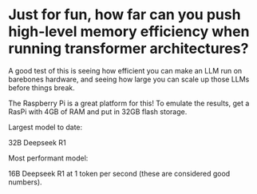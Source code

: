 # Just for fun, how far can you push high-level memory efficiency when running transformer architectures? 

A good test of this is seeing how efficient you can make an LLM run on barebones hardware, and seeing how large you can scale up those LLMs before things break. 

The Raspberry Pi is a great platform for this! To emulate the results, get a RasPi with 4GB of RAM and put in 32GB flash storage. 


Largest model to date: 

32B Deepseek R1 

Most performant model: 

16B Deepseek R1 at 1 token per second (these are considered good numbers). 

